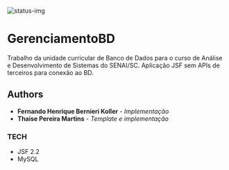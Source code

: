![status-img]

# GerenciamentoBD

Trabalho da unidade curricular de Banco de Dados para o curso de Análise e Desenvolvimento de Sistemas do SENAI/SC.
Aplicação JSF sem APIs de terceiros para conexão ao BD.

## Authors

* **Fernando Henrique Bernieri Koller** - *Implementação*
* **Thaise Pereira Martins** - *Template e implementação*

### TECH

* JSF 2.2
* MySQL

[status-img]: https://img.shields.io/badge/status-unmaintained-red.svg
